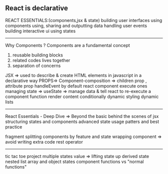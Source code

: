 ## React is declarative

REACT ESSENTIALS:(components,jsx & state)
building user interfaces using components
using, sharing and outputting data
handling user events
building interactive ui using states

---

Why Components ?
Components are a fundamental concept

1. reusable building blocks
2. related codes lives together
3. separation of concerns

JSX => used to describe & create HTML elements in javascript in a declarative way
PROPS=>
Component-composition => children prop , attribute prop
handleEvent
by default react component execute ones
managing state => useState => manage data & tell react to re-execute a component function
render content conditionally
dynamic styling
dynamic lists

---

React Essentials - Deep Dive => Beyond the basic
behind the scenes of jsx
structuring states and components
advanced state usage
patters and best practice

fragment
splitting components by feature and state
wrapping component => avoid writing extra code
rest operator

---

tic tac toe project
multiple states value => lifting state up
derived state
nested list
array and object states
component functions vs "normal functions"
